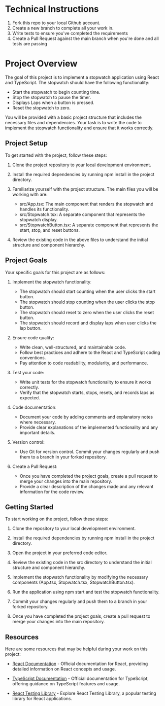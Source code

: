 # Technical Instructions

1. Fork this repo to your local Github account.
2. Create a new branch to complete all your work in.
3. Write tests to ensure you've completed the requirements
4. Create a Pull Request against the main branch when you're done and all tests are passing

# Project Overview

The goal of this project is to implement a stopwatch application using React and TypeScript. The stopwatch should have the following functionality:

- Start the stopwatch to begin counting time.
- Stop the stopwatch to pause the timer.
- Displays Laps when a button is pressed.
- Reset the stopwatch to zero.

You will be provided with a basic project structure that includes the necessary files and dependencies. Your task is to write the code to implement the stopwatch functionality and ensure that it works correctly.

## Project Setup

To get started with the project, follow these steps:

1. Clone the project repository to your local development environment.

2. Install the required dependencies by running npm install in the project directory.

3. Familiarize yourself with the project structure. The main files you will be working with are:

   - src/App.tsx: The main component that renders the stopwatch and handles its functionality.
   - src/Stopwatch.tsx: A separate component that represents the stopwatch display.
   - src/StopwatchButton.tsx: A separate component that represents the start, stop, and reset buttons.

4. Review the existing code in the above files to understand the initial structure and component hierarchy.

## Project Goals

Your specific goals for this project are as follows:

1. Implement the stopwatch functionality:

   - The stopwatch should start counting when the user clicks the start button.
   - The stopwatch should stop counting when the user clicks the stop button.
   - The stopwatch should reset to zero when the user clicks the reset button.
   - The stopwatch should record and display laps when user clicks the lap button.

2. Ensure code quality:

   - Write clean, well-structured, and maintainable code.
   - Follow best practices and adhere to the React and TypeScript coding conventions.
   - Pay attention to code readability, modularity, and performance.

3. Test your code:

   - Write unit tests for the stopwatch functionality to ensure it works correctly.
   - Verify that the stopwatch starts, stops, resets, and records laps as expected.

4. Code documentation:

   - Document your code by adding comments and explanatory notes where necessary.
   - Provide clear explanations of the implemented functionality and any important details.

5. Version control:

   - Use Git for version control. Commit your changes regularly and push them to a branch in your forked repository.

6. Create a Pull Request:
   - Once you have completed the project goals, create a pull request to merge your changes into the main repository.
   - Provide a clear description of the changes made and any relevant information for the code review.

## Getting Started

To start working on the project, follow these steps:

1. Clone the repository to your local development environment.

2. Install the required dependencies by running npm install in the project directory.

3. Open the project in your preferred code editor.

4. Review the existing code in the src directory to understand the initial structure and component hierarchy.

5. Implement the stopwatch functionality by modifying the necessary components (App.tsx, Stopwatch.tsx, StopwatchButton.tsx).

6. Run the application using npm start and test the stopwatch functionality.

7. Commit your changes regularly and push them to a branch in your forked repository.

8. Once you have completed the project goals, create a pull request to merge your changes into the main repository.

## Resources

Here are some resources that may be helpful during your work on this project:

- [React Documentation](https://reactjs.org/docs/getting-started.html) - Official documentation for React, providing detailed information on React concepts and usage.

- [TypeScript Documentation](https://www.typescriptlang.org/docs/) - Official documentation for TypeScript, offering guidance on TypeScript features and usage.

- [React Testing Library](https://testing-library.com/docs/react-testing-library/intro/) - Explore React Testing Library, a popular testing library for React applications.
